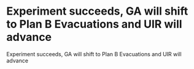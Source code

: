 # Experiment succeeds, GA will shift to Plan B Evacuations and UIR will advance

Experiment succeeds, GA will shift to Plan B Evacuations and UIR will advance